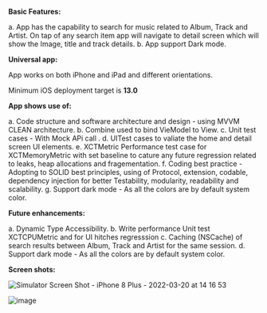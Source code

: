 **Basic Features:**

a. App has the capability to search for music related to Album, Track and Artist. On tap of any search item app will navigate to detail screen which will show the Image, title and track details.
b. App support Dark mode.

**Universal app:**

App works on both iPhone and iPad and different orientations.

Minimum iOS deployment target is **13.0**

**App shows use of:**

a. Code structure and software architecture and design - using MVVM CLEAN architecture.
b. Combine used to bind VieModel to View. 
c. Unit test cases - With Mock APi call . 
d. UITest cases to valiate the home and detail screen UI elements.
e. XCTMetric Performance test case for XCTMemoryMetric with set baseline to cature any future regression related to leaks, heap allocations and fragementation.
f. Coding best practice - Adopting to SOLID best principles, using of Protocol, extension, codable, dependency injection for better Testability, modularity, readability and scalability. 
g. Support dark mode - As all the colors are by default system color.

**Future enhancements:**

a. Dynamic Type Accessibility. 
b. Write performance Unit test XCTCPUMetric and for UI hitches regresssion
c. Caching (NSCache) of search results between Album, Track and Artist for the same session. 
d. Support dark mode - As all the colors are by default system color.

**Screen shots:**

![Simulator Screen Shot - iPhone 8 Plus - 2022-03-20 at 14 16 53](https://user-images.githubusercontent.com/19665932/159167534-76ac6957-9c2a-4ffc-bb2d-48a7562d7f6a.png)

![image](https://user-images.githubusercontent.com/19665932/159167645-7e170d63-d7da-47db-bf7a-384d3a79769d.png)



